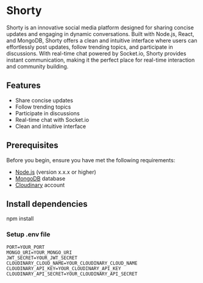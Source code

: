 # Shorty

Shorty is an innovative social media platform designed for sharing concise updates and engaging in dynamic conversations. Built with Node.js, React, and MongoDB, Shorty offers a clean and intuitive interface where users can effortlessly post updates, follow trending topics, and participate in discussions. With real-time chat powered by Socket.io, Shorty provides instant communication, making it the perfect place for real-time interaction and community building.

## Features

- Share concise updates
- Follow trending topics
- Participate in discussions
- Real-time chat with Socket.io
- Clean and intuitive interface

## Prerequisites

Before you begin, ensure you have met the following requirements:

- [Node.js](https://nodejs.org/) (version x.x.x or higher)
- [MongoDB](https://www.mongodb.com/) database
- [Cloudinary](https://cloudinary.com/) account

## Install dependencies
npm install



### Setup .env file
```
PORT=YOUR_PORT
MONGO_URI=YOUR_MONGO_URI
JWT_SECRET=YOUR_JWT_SECRET
CLOUDINARY_CLOUD_NAME=YOUR_CLOUDINARY_CLOUD_NAME
CLOUDINARY_API_KEY=YOUR_CLOUDINARY_API_KEY
CLOUDINARY_API_SECRET=YOUR_CLOUDINARY_API_SECRET


 
 
